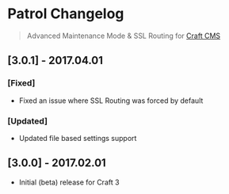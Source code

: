 # Patrol Changelog
> Advanced Maintenance Mode & SSL Routing for [Craft CMS](http://craftcms.com)

## [3.0.1] - 2017.04.01
### [Fixed]
- Fixed an issue where SSL Routing was forced by default
### [Updated]
- Updated file based settings support

## [3.0.0] - 2017.02.01
- Initial (beta) release for Craft 3
